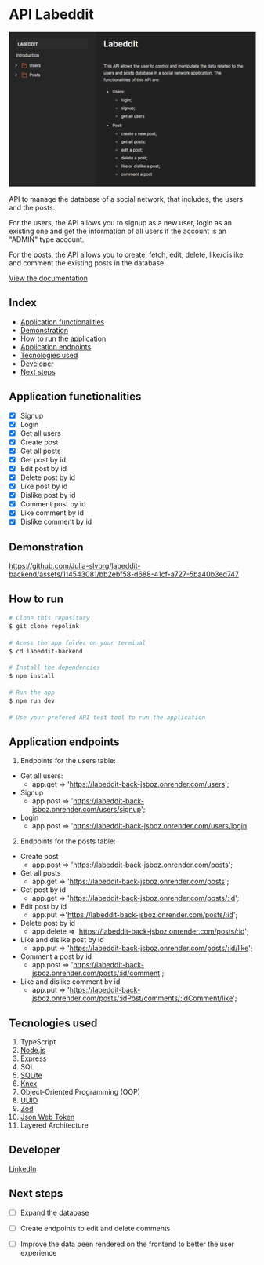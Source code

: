 # API Labeddit

![API-Documentation](./src/assets/documentation.png)

API to manage the database of a social network, that includes, the users and the posts.

For the users, the API allows you to signup as a new user, login as an existing one and get the information of all users if the account is an "ADMIN" type account.

For the posts, the API allows you to create, fetch, edit, delete, like/dislike and comment the existing posts in the database.

[View the documentation](https://documenter.getpostman.com/view/26594436/2s9YCBvVjy)

## Index
- <a href="#functionalities">Application functionalities</a>
- <a href="#demonstration">Demonstration</a>
- <a href="#run">How to run the application</a>
- <a href="#endpoints">Application endpoints</a>
- <a href="#tecnologies-used"> Tecnologies used</a>
- <a href="#developer">Developer</a>
- <a href="#next-steps">Next steps</a>

## Application functionalities
 - [x]  Signup  
 - [x]  Login
 - [x]  Get all users
 - [x]  Create post
 - [x]  Get all posts 
 - [x]  Get post by id
 - [x]  Edit post by id
 - [x]  Delete post by id
 - [x]  Like post by id
 - [x]  Dislike post by id
 - [x]  Comment post by id
 - [x]  Like comment by id
 - [x]  Dislike comment by id
  
## Demonstration


https://github.com/Julia-slvbrg/labeddit-backend/assets/114543081/bb2ebf58-d688-41cf-a727-5ba40b3ed747


## How to run
```bash
# Clone this repository
$ git clone repolink

# Acess the app folder on your terminal
$ cd labeddit-backend

# Install the dependencies
$ npm install

# Run the app 
$ npm run dev

# Use your prefered API test tool to run the application
```

## Application endpoints

1. Endpoints for the users table:
 - Get all users: 
    - app.get => 'https://labeddit-back-jsboz.onrender.com/users';
 - Signup
    - app.post => 'https://labeddit-back-jsboz.onrender.com/users/signup';
 - Login
    - app.post => 'https://labeddit-back-jsboz.onrender.com/users/login'

2. Endpoints for the posts table:
 - Create post
    - app.post => 'https://labeddit-back-jsboz.onrender.com/posts';
 - Get all posts
    - app.get => 'https://labeddit-back-jsboz.onrender.com/posts';
 - Get post by id
    - app.get => 'https://labeddit-back-jsboz.onrender.com/posts/:id';
 - Edit post by id
    - app.put =>'https://labeddit-back-jsboz.onrender.com/posts/:id';
 - Delete post by id
    - app.delete => 'https://labeddit-back-jsboz.onrender.com/posts/:id';
 - Like and dislike post by id
    - app.put => 'https://labeddit-back-jsboz.onrender.com/posts/:id/like';
 - Comment a post by id
    -   app.post => 'https://labeddit-back-jsboz.onrender.com/posts/:id/comment';
 - Like and dislike comment by id
    - app.put => 'https://labeddit-back-jsboz.onrender.com/posts/:idPost/comments/:idComment/like';

## Tecnologies used
1. TypeScript
2. [Node.js](https://nodejs.org/en)
3. [Express](https://expressjs.com/pt-br/)
4. SQL
5. [SQLite](https://www.sqlite.org/index.html)
6. [Knex](https://knexjs.org/)
7. Object-Oriented Programming (OOP)
8. [UUID](https://www.uuidgenerator.net/)
9. [Zod](https://zod.dev/)
10. [Json Web Token](https://jwt.io/)
11. Layered Architecture

## Developer
[LinkedIn](https://www.linkedin.com/in/julia-silva-borges/)

## Next steps
 -[ ] Expand the database

 -[ ] Create endpoints to edit and delete comments

 -[ ] Improve the data been rendered on the frontend to better the user experience
